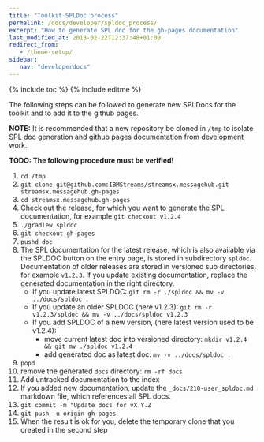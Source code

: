```yaml
---
title: "Toolkit SPLDoc process"
permalink: /docs/developer/spldoc_process/
excerpt: "How to generate SPL doc for the gh-pages documentation"
last_modified_at: 2018-02-22T12:37:48+01:00
redirect_from:
   - /theme-setup/
sidebar:
   nav: "developerdocs"
---
```

{% include toc %}
{% include editme %}

The following steps can be followed to generate new SPLDocs for the toolkit and to add it to the github pages. 

**NOTE:** It is recommended that a new repository be cloned in `/tmp` to isolate SPL doc generation and
github pages documentation from development work.

**TODO: The following procedure must be verified!**

1. `cd /tmp`
1. `git clone git@github.com:IBMStreams/streamsx.messagehub.git streamsx.messagehub.gh-pages`
1. `cd streamsx.messagehub.gh-pages`
1. Check out the release, for which you want to generate the SPL documentation, for example `git checkout v1.2.4`
1. `./gradlew spldoc`
1. `git checkout gh-pages`
1. `pushd doc`
1. The SPL documentation for the latest release, which is also available via the SPLDOC button on the entry page, is stored in subdirectory
`spldoc`. Documentation of older releases are stored in versioned sub directories, for example `v1.2.3`. If you update existing documentation,
replace the generated documentation in the right directory.
    * If you update latest SPLDOC: `git rm -r ./spldoc && mv -v ../docs/spldoc .`
    * If you update an older SPLDOC (here v1.2.3): `git rm -r v1.2.3/spldoc && mv -v ../docs/spldoc v1.2.3`
    * If you add SPLDOC of a new version, (here latest version used to be v1.2.4):
       * move current latest doc into versioned directory: `mkdir v1.2.4 && git mv ./spldoc v1.2.4`
       * add generated doc as latest doc: `mv -v ../docs/spldoc .`
1. `popd`
1. remove the generated `docs` directory: `rm -rf docs`
1. Add untracked documentation to the index
1. If you added new documentation, update the `_docs/210-user_spldoc.md` markdown file, which references all SPL docs.
1. `git commit -m "Update docs for vX.Y.Z`
1. `git push -u origin gh-pages`
1. When the result is ok for you, delete the temporary clone that you created in the second step
